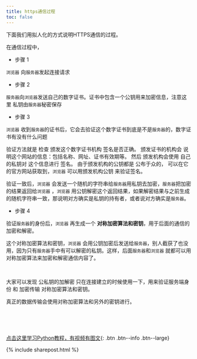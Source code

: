 ```yaml
---
title: https通信过程
toc: false
---
```


下面我们用拟人化的方式说明HTTPS通信的过程。

在通信过程中，

- 步骤 1

```浏览器``` 向```服务器```发起连接请求


- 步骤 2

```服务器```向```浏览器```发送自己的数字证书。证书中包含一个公钥用来加密信息，注意这里 私钥由```服务器```秘密保存


- 步骤 3

```浏览器``` 收到```服务器```的证书后，它会去验证这个数字证书到底是不是```服务器```的，数字证书有没有什么问题

验证方法就是 检查 颁发这个数字证书机构 签名是否正确。 颁发证书的机构会 说明这个网站的信息：包括名称、网址、证书有效期等。 然后 颁发机构会使用 自己的私钥对 这个信息进行 签名。 由于颁发机构的公钥都是 公布于众的， 可以在它的官方网站获取到，```浏览器``` 可以用颁发机构公钥 来验证签名。


验证一致后，```浏览器``` 会发送一个随机的字符串给```服务器```用私钥去加密，```服务器```把加密的结果返回给```浏览器``` ，```浏览器``` 用公钥解密这个返回结果，如果解密结果与之前生成的随机字符串一致，那说明对方确实是私钥的持有者，或者说对方确实是```服务器```。


- 步骤 4

验证```服务器```的身份后，```浏览器``` 再生成一个 **对称加密算法和密钥**，用于后面的通信的加密和解密。

这个对称加密算法和密钥，```浏览器``` 会用公钥加密后发送给```服务器```，别人截获了也没用，因为只有```服务器```手中有可以解密的私钥。这样，后面```服务器```和```浏览器``` 就都可以用对称加密算法来加密和解密通信内容了。

<br>

大家可以发现 公私钥的加解密 只在连接建立的时候使用一下，用来验证服务端身份 和 加密传输 对称加密算法和密钥。 

真正的数据传输会使用对称加密算法和另外的密钥进行。


<br><br><br>


[点击这里学习Python教程，有视频有图文](/doc/tutorial/python/0001/){: .btn .btn--info .btn--large}

{% include sharepost.html %}
